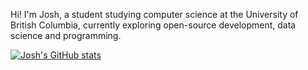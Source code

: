 Hi! I'm Josh, a student studying computer science at the University of British Columbia, currently exploring open-source development, data science and programming.

[![Josh's GitHub stats](https://github-readme-stats.vercel.app/api?username=joshhwuu&hide=stars,contribs,issues&show=prs_merged&theme=transparent&show_icons=true&hide_rank=true&show_icons=true)](https://github.com/anuraghazra/github-readme-stats)

<!---
joshhwuu/joshhwuu is a ✨ special ✨ repository because its `README.md` (this file) appears on your GitHub profile.
You can click the Preview link to take a look at your changes.
--->
